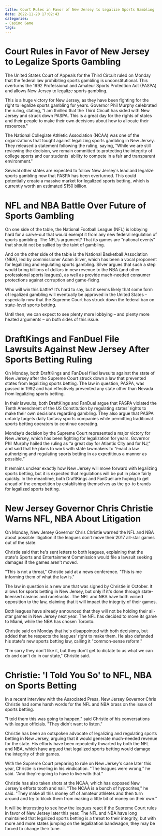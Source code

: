 ```yaml
---
title: Court Rules in Favor of New Jersey to Legalize Sports Gambling
date: 2022-11-20 17:02:43
categories:
- Casino Game
tags:
---
```



#  Court Rules in Favor of New Jersey to Legalize Sports Gambling

The United States Court of Appeals for the Third Circuit ruled on Monday that the federal law prohibiting sports gambling is unconstitutional. This overturns the 1992 Professional and Amateur Sports Protection Act (PASPA) and allows New Jersey to legalize sports gambling.

This is a huge victory for New Jersey, as they have been fighting for the right to legalize sports gambling for years. Governor Phil Murphy celebrated the ruling, stating, "I am thrilled that the Third Circuit has sided with New Jersey and struck down PASPA. This is a great day for the rights of states and their people to make their own decisions about how to allocate their resources."

The National Collegiate Athletic Association (NCAA) was one of the organizations that fought against legalizing sports gambling in New Jersey. They released a statement following the ruling, saying, "While we are still reviewing the decision, we remain committed to protecting the integrity of college sports and our students' ability to compete in a fair and transparent environment."

Several other states are expected to follow New Jersey's lead and legalize sports gambling now that PASPA has been overturned. This could potentially create a massive market for legalized sports betting, which is currently worth an estimated $150 billion.

#  NFL and NBA Battle Over Future of Sports Gambling

On one side of the table, the National Football League (NFL) is lobbying hard for a carve-out that would exempt it from any new federal regulation of sports gambling. The NFL’s argument? That its games are “national events” that should not be sullied by the taint of gambling.

And on the other side of the table is the National Basketball Association (NBA), led by commissioner Adam Silver, which has been a vocal proponent for legalizing and regulating sports gambling. Silver argues that such a step would bring billions of dollars in new revenue to the NBA (and other professional sports leagues), as well as provide much-needed consumer protections against corruption and game-fixing.

Who will win this battle? It’s hard to say, but it seems likely that some form of legalized gambling will eventually be approved in the United States – especially now that the Supreme Court has struck down the federal ban on state-level sports betting.

Until then, we can expect to see plenty more lobbying – and plenty more heated arguments – on both sides of this issue.

#  DraftKings and FanDuel File Lawsuits Against New Jersey After Sports Betting Ruling

On Monday, both DraftKings and FanDuel filed lawsuits against the state of New Jersey after the Supreme Court struck down a law that prevented states from legalizing sports betting. The law in question, PASPA, was passed in 1992 and had effectively prevented any state other than Nevada from legalizing sports betting.

In their lawsuits, both DraftKings and FanDuel argue that PASPA violated the Tenth Amendment of the US Constitution by regulating states’ rights to make their own decisions regarding gambling. They also argue that PASPA unfairly targets daily fantasy sports companies while permitting traditional sports betting operators to continue operating.

Monday’s decision by the Supreme Court represented a major victory for New Jersey, which has been fighting for legalization for years. Governor Phil Murphy hailed the ruling as “a great day for Atlantic City and for NJ,” and said that he plans to work with state lawmakers to “enact a law authorizing and regulating sports betting in as expeditious a manner as possible.”

It remains unclear exactly how New Jersey will move forward with legalizing sports betting, but it is expected that regulations will be put in place fairly quickly. In the meantime, both DraftKings and FanDuel are hoping to get ahead of the competition by establishing themselves as the go-to brands for legalized sports betting.

#  New Jersey Governor Chris Christie Warns NFL, NBA About Litigation

On Monday, New Jersey Governor Chris Christie warned the NFL and NBA about possible litigation if the leagues don't move their 2017 all-star games out of the state.

Christie said that he's sent letters to both leagues, explaining that the state's Sports and Entertainment Commission would file a lawsuit seeking damages if the games aren't moved.

"This is not a threat," Christie said at a news conference. "This is me informing them of what the law is."

The law in question is a new one that was signed by Christie in October. It allows for sports betting in New Jersey, but only if it's done through state-licensed casinos and racetracks. The NFL and NBA have both voiced opposition to the law, claiming that it will impact the integrity of their games.

Both leagues have already announced that they will not be holding their all-star games in New Jersey next year. The NFL has decided to move its game to Miami, while the NBA has chosen Toronto.

Christie said on Monday that he's disappointed with both decisions, but added that he respects the leagues' right to make them. He also defended his state's new sports betting law, calling it "common-sense reform."

"I'm sorry they don't like it, but they don't get to dictate to us what we can do and can't do in our state," Christie said.

#  Christie: 'I Told You So' to NFL, NBA on Sports Betting

In a recent interview with the Associated Press, New Jersey Governor Chris Christie had some harsh words for the NFL and NBA brass on the issue of sports betting.

"I told them this was going to happen," said Christie of his conversations with league officials. "They didn't want to listen."

Christie has been an outspoken advocate of legalizing and regulating sports betting in New Jersey, arguing that it would generate much-needed revenue for the state. His efforts have been repeatedly thwarted by both the NFL and NBA, which have argued that legalized sports betting would damage the integrity of their games.

With the Supreme Court preparing to rule on New Jersey's case later this year, Christie is reveling in his vindication. "The leagues were wrong," he said. "And they're going to have to live with that."

Christie has also taken shots at the NCAA, which has opposed New Jersey's efforts tooth and nail. "The NCAA is a bunch of hypocrites," he said. "They make all this money off of amateur athletes and then turn around and try to block them from making a little bit of money on their own."

It will be interesting to see how the leagues react if the Supreme Court rules in favor of New Jersey later this year. The NFL and NBA have long maintained that legalized sports betting is a threat to their integrity, but with more and more states jumping on the legalization bandwagon, they may be forced to change their tune.